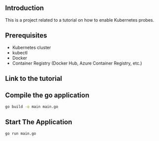 ## Introduction
This is a project related to a tutorial on how to enable Kubernetes probes.

## Prerequisites
- Kubernetes cluster
- kubectl
- Docker
- Container Registry (Docker Hub, Azure Container Registry, etc.)

## Link to the tutorial


## Compile the go application
```bash
go build -o main main.go
```

## Start The Application
```bash
go run main.go
```
